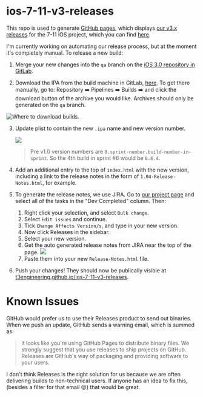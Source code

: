 # ios-7-11-v3-releases
This repo is used to generate [GitHub pages](https://pages.github.com), which displays [our v3.x releases](https://t3engineering.github.io/ios-7-11-v3-releases/) for the 7-11 iOS project, which you can find [here](https://t3engineering.github.io/ios-7-11-v3-releases/).

I'm currently working on automating our release process, but at the moment it's completely manual. To release a new build:

1. Merge your new changes into the `qa` branch on the [iOS 3.0 repository in GitLab](https://gitlab.t-3.com/7-eleven/7-11-sherman-ios-3-0/).

2. Download the IPA from the build machine in GitLab, [here](https://gitlab.t-3.com/7-eleven/7-11-sherman-ios-3-0/builds). To get there manually, go to: Repository ➡️ Pipelines ➡️ Builds ➡️ and click the download button of the archive you would like. Archives should only be generated on the `qa` branch. 

  ![Where to download builds.](img/download-button.png "Where to download builds.")
	

3. Update plist to contain the new `.ipa` name and new version number.
	
	![](img/plist.png)

	> Pre v1.0 version numbers are `0.sprint-number.build-number-in-sprint`. So the 4th build in sprint #6 would be `0.6.4`.

4. Add an additional entry to the top of `index.html` with the new version, including a link to the release notes in the form of `1.04-Release-Notes.html`, for example.

5. To generate the release notes, we use JIRA. Go to [our project page](https://jira.t-3.com/secure/RapidBoard.jspa?rapidView=10006&projectKey=SVELIOSTWO) and select all of the tasks in the "Dev Completed" column. Then:
	1. Right click your selection, and select `Bulk change`.
	2. Select `Edit issues` and continue.
	3. Tick `Change Affects Version/s`, and type in your new version.
	4. Now click Releases in the sidebar.
	5. Select your new version.
	6. Get the auto generated release notes from JIRA near the top of the page.
	![](img/release-notes.png)
	7. Paste them into your new `Release-Notes.html` file.
6. Push your changes! They should now be publically visible at [t3engineering.github.io/ios-7-11-v3-releases](https://t3engineering.github.io/ios-7-11-v3-releases/).

# Known Issues
GitHub would prefer us to use their Releases product to send out binaries. When we push an update, GitHub sends a warning email, which is summed as:

> It looks like you're using GitHub Pages to distribute binary files. We strongly suggest that you use releases to ship projects on GitHub. Releases are GitHub's way of packaging and providing software to your users. 

I don't think Releases is the right solution for us because we are often delivering builds to non-technical users. If anyone has an idea to fix this, (besides a filter for that email 😛) that would be great.
